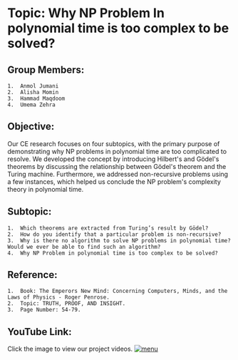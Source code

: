 # Topic: Why NP Problem In polynomial time is too complex to be solved?
## Group Members:
    1.	Anmol Jumani
    2.	Alisha Momin
    3.	Hammad Maqdoom 
    4.	Umema Zehra
## Objective: 
Our CE research focuses on four subtopics, with the primary purpose of demonstrating why NP problems in polynomial time are too complicated to resolve. We developed the concept by introducing Hilbert's and Gödel's theorems by discussing the relationship between Gödel's theorem and the Turing machine. Furthermore, we addressed non-recursive problems using a few instances, which helped us conclude the NP problem's complexity theory in polynomial time.
## Subtopic: 
    1.	Which theorems are extracted from Turing’s result by Gödel?
    2.	How do you identify that a particular problem is non-recursive?
    3.	Why is there no algorithm to solve NP problems in polynomial time? Would we ever be able to find such an algorithm?
    4.	Why NP Problem in polynomial time is too complex to be solved?
## Reference:
    1.  Book: The Emperors New Mind: Concerning Computers, Minds, and the Laws of Physics - Roger Penrose.
    2.  Topic: TRUTH, PROOF, AND INSIGHT.
    3.  Page Number: 54-79.
## YouTube Link: 
Click the image to view our project videos.
[![menu](https://user-images.githubusercontent.com/60126292/144741810-46f415ff-367d-4eb1-a2bf-6101b03fff5a.PNG)](https://youtube.com/playlist?list=PLeLddCm4AohW_LSwKBrvC2SHRiYOdDyhh)
